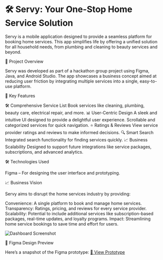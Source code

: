 # 🛠️ Servy: Your One-Stop Home Service Solution

Servy is a mobile application designed to provide a seamless platform for booking home services. This app simplifies life by offering a unified solution for all household needs, from plumbing and cleaning to beauty services and beyond.

🌟 Project Overview

Servy was developed as part of a hackathon group project using Figma, Java, and Android Studio. The app showcases a business concept aimed at reducing user friction by integrating multiple services into a single, easy-to-use platform.

🚀 Key Features

🛠️ Comprehensive Service List
Book services like cleaning, plumbing, beauty care, electrical repair, and more.
📊 User-Centric Design
A sleek and intuitive UI designed to provide a delightful user experience.
Scrollable and categorized services for quick navigation.
⭐ Ratings & Reviews
View service provider ratings and reviews to make informed decisions.
🔍 Smart Search
Integrated search functionality for finding services quickly.
📈 Business Scalability
Designed to support future integrations like service packages, subscriptions, and advanced analytics.

🛠️ Technologies Used

Figma – For designing the user interface and prototyping.

📈 Business Vision

Servy aims to disrupt the home services industry by providing:

Convenience: A single platform to book and manage home services.
Transparency: Ratings, pricing, and reviews for every service provider.
Scalability: Potential to include additional services like subscription-based packages, real-time updates, and loyalty programs.
Impact: Streamlining home service bookings to save time and effort for users.

![Dashboard Screenshot](https://private-user-images.githubusercontent.com/197348265/408823771-f4416505-9794-4f3e-b072-bee7c28808e8.png?jwt=eyJhbGciOiJIUzI1NiIsInR5cCI6IkpXVCJ9.eyJpc3MiOiJnaXRodWIuY29tIiwiYXVkIjoicmF3LmdpdGh1YnVzZXJjb250ZW50LmNvbSIsImtleSI6ImtleTUiLCJleHAiOjE3Mzg0NDA2NzYsIm5iZiI6MTczODQ0MDM3NiwicGF0aCI6Ii8xOTczNDgyNjUvNDA4ODIzNzcxLWY0NDE2NTA1LTk3OTQtNGYzZS1iMDcyLWJlZTdjMjg4MDhlOC5wbmc_WC1BbXotQWxnb3JpdGhtPUFXUzQtSE1BQy1TSEEyNTYmWC1BbXotQ3JlZGVudGlhbD1BS0lBVkNPRFlMU0E1M1BRSzRaQSUyRjIwMjUwMjAxJTJGdXMtZWFzdC0xJTJGczMlMkZhd3M0X3JlcXVlc3QmWC1BbXotRGF0ZT0yMDI1MDIwMVQyMDA2MTZaJlgtQW16LUV4cGlyZXM9MzAwJlgtQW16LVNpZ25hdHVyZT05NTNkOGNjYWVkOTlhZWVjY2Y4NjAwM2NiMDBiMWQxOTZiYmExNzI1OTkyOTQyNTc2Y2I5MjE3M2E0MTZjZDJlJlgtQW16LVNpZ25lZEhlYWRlcnM9aG9zdCJ9.jcceRDIlywfMjphJpwkhA97UruWr0mSaTvQoKfOxsQY)

🎨 Figma Design Preview

Here’s a snapshot of the Figma prototype:
[🔗 View Prototype](https://www.figma.com/proto/Bz6WZz8XLX3PHzfTFwZW5B/My_app?page-id=0%3A1&node-id=2-7&p=f&viewport=204%2C667%2C0.58&t=fIMVSlLdLlBJXCOp-1&scaling=scale-down&content-scaling=fixed)
